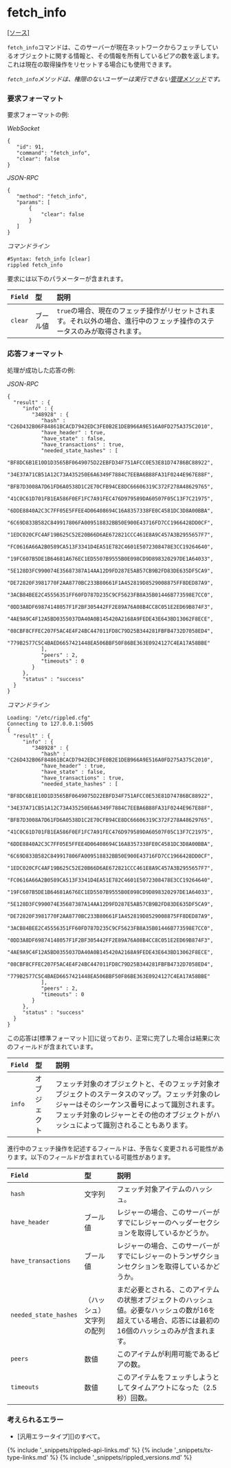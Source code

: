 # fetch_info
[[ソース]<br>](https://github.com/ripple/rippled/blob/315a8b6b602798a4cff4d8e1911936011e12abdb/src/ripple/rpc/handlers/FetchInfo.cpp "Source")

`fetch_info`コマンドは、このサーバーが現在ネットワークからフェッチしているオブジェクトに関する情報と、その情報を所有しているピアの数を返します。これは現在の取得操作をリセットする場合にも使用できます。

_`fetch_info`メソッドは、権限のないユーザーは実行できない[管理メソッド](admin-rippled-methods.html)です。_

### 要求フォーマット
要求フォーマットの例:

<!-- MULTICODE_BLOCK_START -->

*WebSocket*

```
{
   "id": 91,
   "command": "fetch_info",
   "clear": false
}
```

*JSON-RPC*

```
{
   "method": "fetch_info",
   "params": [
       {
           "clear": false
       }
   ]
}
```

*コマンドライン*

```
#Syntax: fetch_info [clear]
rippled fetch_info
```

<!-- MULTICODE_BLOCK_END -->

要求には以下のパラメーターが含まれます。

| `Field` | 型    | 説明                                              |
|:--------|:--------|:---------------------------------------------------------|
| `clear` | ブール値 | `true`の場合、現在のフェッチ操作がリセットされます。それ以外の場合、進行中のフェッチ操作のステータスのみが取得されます。 |

### 応答フォーマット

処理が成功した応答の例:

<!-- MULTICODE_BLOCK_START -->

*JSON-RPC*

```
{
  "result" : {
     "info" : {
        "348928" : {
           "hash" : "C26D432B06F84861BCACD7942EDC3FE0B2E1DEB966A9E516A0FD275A375C2010",
           "have_header" : true,
           "have_state" : false,
           "have_transactions" : true,
           "needed_state_hashes" : [
              "BF8DC6B1E10D1D3565BF0649075D22EBFD34F751AFCC0E53E81D74786BC88922",
              "34E37A71CB51A12C73A435250E6A6349F7884C7EEBA6B88FA31F0244E967E88F",
              "BFB7D3008A7D61FD6A0538D1C2E70CFB94CE8DC66606319C372F278A48629765",
              "41C0C61D701FB1EA586F0EF1FC7A91FEC476D979589DA60507F05C13F7C21975",
              "6DDE8840A2C3C7FF05E5FFEE4D06408694C16A8357338FE0C4581DC3D8A00BBA",
              "6C69D833B582C849917806FA009518832BB50E900E43716FD7CC1966428DD0CF",
              "1EDC020CFC4AF19B625C52E20B66D6AE672821CCC461E8A9C457A3B2955657F7",
              "FC0616A66A2B0589CA513F3341D4EA51E782C4601E5072308478E3CC19264640",
              "19FC607B5DE1B64681A676EC1ED5507B9555B0E098CD9D898320297DE1A64033",
              "5E128D3FC990074E35687387A14AA12D9FD287E5AB57CB9B2FD83DE635DF5CA9",
              "DE72820F3981770F2AA8770BC233B80661F1A452819D8529008875FF8DED87A9",
              "3ACB84BEE2C45556351FF60FD787D235C9CF5623FB8A35B01446B773598E7CC0",
              "0DD3A8DF69874148057F1F2BF305442FF2E89A76A08B4CC8C051E2ED69B874F3",
              "4AE9A9C4F12A5BD0355037DA40A0B145420A2168A9FEDE43E643BD13062F8ECE",
              "08CBF8CFFEC207F5AC4E4F24BC447011FD8C79D25B344281FBFB4732D7058ED4",
              "779B2577C5C4BAED6657421448EA506BBF50F86BE363E0924127C4EA17A58BBE"
           ],
           "peers" : 2,
           "timeouts" : 0
        }
     },
     "status" : "success"
  }
}
```

*コマンドライン*

```
Loading: "/etc/rippled.cfg"
Connecting to 127.0.0.1:5005
{
  "result" : {
     "info" : {
        "348928" : {
           "hash" : "C26D432B06F84861BCACD7942EDC3FE0B2E1DEB966A9E516A0FD275A375C2010",
           "have_header" : true,
           "have_state" : false,
           "have_transactions" : true,
           "needed_state_hashes" : [
              "BF8DC6B1E10D1D3565BF0649075D22EBFD34F751AFCC0E53E81D74786BC88922",
              "34E37A71CB51A12C73A435250E6A6349F7884C7EEBA6B88FA31F0244E967E88F",
              "BFB7D3008A7D61FD6A0538D1C2E70CFB94CE8DC66606319C372F278A48629765",
              "41C0C61D701FB1EA586F0EF1FC7A91FEC476D979589DA60507F05C13F7C21975",
              "6DDE8840A2C3C7FF05E5FFEE4D06408694C16A8357338FE0C4581DC3D8A00BBA",
              "6C69D833B582C849917806FA009518832BB50E900E43716FD7CC1966428DD0CF",
              "1EDC020CFC4AF19B625C52E20B66D6AE672821CCC461E8A9C457A3B2955657F7",
              "FC0616A66A2B0589CA513F3341D4EA51E782C4601E5072308478E3CC19264640",
              "19FC607B5DE1B64681A676EC1ED5507B9555B0E098CD9D898320297DE1A64033",
              "5E128D3FC990074E35687387A14AA12D9FD287E5AB57CB9B2FD83DE635DF5CA9",
              "DE72820F3981770F2AA8770BC233B80661F1A452819D8529008875FF8DED87A9",
              "3ACB84BEE2C45556351FF60FD787D235C9CF5623FB8A35B01446B773598E7CC0",
              "0DD3A8DF69874148057F1F2BF305442FF2E89A76A08B4CC8C051E2ED69B874F3",
              "4AE9A9C4F12A5BD0355037DA40A0B145420A2168A9FEDE43E643BD13062F8ECE",
              "08CBF8CFFEC207F5AC4E4F24BC447011FD8C79D25B344281FBFB4732D7058ED4",
              "779B2577C5C4BAED6657421448EA506BBF50F86BE363E0924127C4EA17A58BBE"
           ],
           "peers" : 2,
           "timeouts" : 0
        }
     },
     "status" : "success"
  }
}
```

<!-- MULTICODE_BLOCK_END -->

この応答は[標準フォーマット][]に従っており、正常に完了した場合は結果に次のフィールドが含まれています。

| `Field` | 型   | 説明                                               |
|:--------|:-------|:----------------------------------------------------------|
| `info`  | オブジェクト | フェッチ対象のオブジェクトと、そのフェッチ対象オブジェクトのステータスのマップ。フェッチ対象のレジャーはそのシーケンス番号によって識別されます。フェッチ対象のレジャーとその他のオブジェクトがハッシュによって識別されることもあります。 |

進行中のフェッチ操作を記述するフィールドは、予告なく変更される可能性があります。以下のフィールドが含まれている可能性があります。

| `Field`               | 型                    | 説明                |
|:----------------------|:------------------------|:---------------------------|
| `hash`                | 文字列                  | フェッチ対象アイテムのハッシュ。 |
| `have_header`         | ブール値                 | レジャーの場合、このサーバーがすでにレジャーのヘッダーセクションを取得しているかどうか。 |
| `have_transactions`   | ブール値                 | レジャーの場合、このサーバーがすでにレジャーのトランザクションセクションを取得しているかどうか。 |
| `needed_state_hashes` | （ハッシュ）文字列の配列 | まだ必要とされる、このアイテムの状態オブジェクトのハッシュ値。必要なハッシュの数が16を超えている場合、応答には最初の16個のハッシュのみが含まれます。 |
| `peers`               | 数値                  | このアイテムが利用可能であるピアの数。 |
| `timeouts`            | 数値                  | このアイテムをフェッチしようとしてタイムアウトになった（2.5秒）回数。 |

### 考えられるエラー

* [汎用エラータイプ][]のすべて。

<!--{# common link defs #}-->
{% include '_snippets/rippled-api-links.md' %}
{% include '_snippets/tx-type-links.md' %}
{% include '_snippets/rippled_versions.md' %}